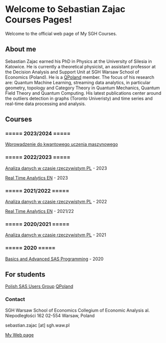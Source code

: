 # Welcome to Sebastian Zajac Courses Pages!

Welcome to the official web page of My SGH Courses.

## About me

Sebastian Zajac earned his PhD in Physics at the University of Silesia in Katowice. He is currently a theoretical physicist, an assistant professor at the Decision Analysis and Support Unit at SGH Warsaw School of Economics (Poland). He is a [QPoland](https://qworld.net/qpoland/) member. The focus of his research are: Quantum Machine Learning, streaming data analytics, in particular geometry, topology and Category Theory in Quantum Mechanics, Quantum Field Theory and Quantum Computing. His latest publications center around the outliers detection in graphs (Toronto Univeristy) and time series and real-time data processing and analysis.


## Courses

### ===== 2023/2024 =====

[Wprowadzenie do kwantowego uczenia maszynowego](https://sebkaz-teaching.github.io/intro_to_qml/index_pl)

### ===== 2022/2023 =====
[Analiza danych w czasie rzeczywistym PL](https://sebkaz-teaching.github.io/RTA_2023/) -  2023

[Real Time Analytics EN](https://sebkaz-teaching.github.io/RTA_2023EN/) - 2023

### ===== 2021/2022 =====

[Analiza danych w czasie rzeczywistym PL](https://sebkaz-teaching.github.io/RTA_summer2022/) -  2022

[Real Time Analytics EN](https://sebkaz-teaching.github.io/RealTimeEN/) -  2021/22


### ===== 2020/2021 =====

[Analiza danych w czasie rzeczywistym PL](https://sebkaz-teaching.github.io/RealTime/) - 2021


### ===== 2020 =====

[Basics and Advanced SAS Programming](https://sebkaz-teaching.github.io/ProgramowanieSAS/index.html) - 2020 

## For students

[Polish SAS Users Group](http://polsug.com/PolSUG_intro.pdf)
[QPoland](https://qworld.net/qpoland/)

### Contact

SGH Warsaw School of Economics 
Collegium of Economic Analysis 
al. Niepodległości 162 
02-554 Warsaw, Poland 

sebastian.zajac [at] sgh.waw.pl

[My Web page](https://sebastianzajac.pl)

